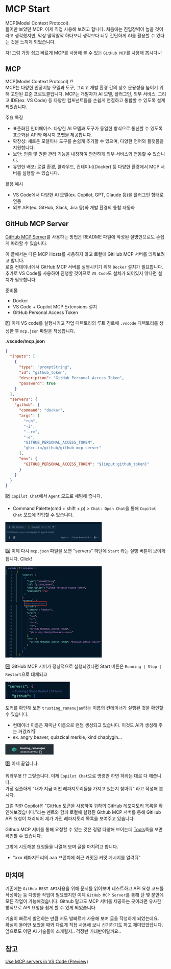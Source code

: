# MCP Start

MCP(Model Context Protocol).  
들어만 보았던 MCP. 이제 직접 사용해 보려고 합니다. 처음에는 진입장벽이 높을 것이라고 생각했지만, 막상 딸깍딸깍 하다보니 생각보다 너무 간단하게 AI를 활용할 수 있다는 것을 느끼게 되었습니다.

자! 그럼 가장 쉽고 빠르게 MCP를 사용해 볼 수 있는 `GitHub MCP`를 사용해 봅시다~!

## MCP

MCP(Model Context Protocol) ⁉️  
MCP는 다양한 인공지능 모델과 도구, 그리고 개발 환경 간의 상호 운용성을 높이기 위해 고안된 표준 프로토콜입니다. MCP는 개발자가 AI 모델, 플러그인, 외부 서비스, 그리고 IDE(ex. VS Code) 등 다양한 컴포넌트들을 손쉽게 연결하고 통합할 수 있도록 설계되었습니다.

주요 특징
- 표준화된 인터페이스: 다양한 AI 모델과 도구가 동일한 방식으로 통신할 수 있도록 표준화된 API와 메시지 포맷을 제공합니다.
- 확장성: 새로운 모델이나 도구를 손쉽게 추가할 수 있으며, 다양한 언어와 플랫폼을 지원합니다.
- 보안: 인증 및 권한 관리 기능을 내장하여 안전하게 외부 서비스와 연동할 수 있습니다.
- 유연한 배포: 로컬 환경, 클라우드, 컨테이너(Docker) 등 다양한 환경에서 MCP 서버를 실행할 수 있습니다.

활용 예시
- VS Code에서 다양한 AI 모델(ex. Copilot, GPT, Claude 등)을 플러그인 형태로 연동
- 외부 API(ex. GitHub, Slack, Jira 등)와 개발 환경의 통합 자동화

## GitHub MCP Server

[GitHub MCP Server](https://github.com/github/github-mcp-server?tab=readme-ov-file#installation)를 사용하는 방법은 README 파일에 작성된 설명만으로도 손쉽게 따라할 수 있습니다.

이 글에서는 다른 MCP Hosts를 사용하지 않고 로컬에 GitHub MCP 서버를 띄워보려고 합니다.  
로컬 컨테이너에서 GitHub MCP 서버를 실행시키기 위해 `Docker` 설치가 필요합니다.  
추가로 VS Code를 사용하여 진행할 것이므로 `VS Code`도  설치가 되어있지 않다면 설치가 필요합니다.

준비물
- Docker
- VS Code + Copilot MCP Extensions 설치
- GitHub Personal Access Token

1️⃣ 이제 VS code를 실행시키고 작업 디렉토리의 루트 경로에 `.vscode` 디렉토리를 생성한 후 `mcp.json` 파일을 작성합니다.

**.vscode/mcp.json**


```json
{
  "inputs": [
    {
      "type": "promptString",
      "id": "github_token",
      "description": "GitHub Personal Access Token",
      "password": true
    }
  ],
  "servers": {
    "github": {
      "command": "docker",
      "args": [
        "run",
        "-i",
        "--rm",
        "-e",
        "GITHUB_PERSONAL_ACCESS_TOKEN",
        "ghcr.io/github/github-mcp-server"
      ],
      "env": {
        "GITHUB_PERSONAL_ACCESS_TOKEN": "${input:github_token}"
      }
    }
  }
}
```

2️⃣ `Copilot Chat`에서 `Agent` 모드로 세팅해 줍니다.
- Command Palette(cmd + shift + p) > `Chat: Open Chat`을 통해 `Copilot Chat` 모드에 진입할 수 있습니다.

<img src="../img/mcp/chat-tool.png" width="60%">

3️⃣ 이제 다시 `mcp.json` 파일을 보면 "servers" 하단에 `Start` 라는 실행 버튼이 보이게 됩니다. Click!

<img src="../img/mcp/mcp-md.png" width="60%">

4️⃣ GitHub MCP 서버가 정상적으로 실행되었다면 Start 버튼은 `Running | Stop | Restart`으로 대체되고 

<img src="../img/mcp/mcp-running.png" width="40%">

도커를 확인해 보면 `trusting_ramanujan`라는 이름의 컨테이너가 실행된 것을 확인할 수 있습니다.
- 컨테이너 이름은 재미난 이름으로 랜덤 생성되고 있습니다. 이것도 AI가 생성해 주는 거겠죠?🧐
- ex. angry beaver, quizzical merkle, kind chaplygin...

<img src="../img/mcp/trusting_ramanujan.png" width="30%">


5️⃣ 이제 끝입니다.

뭐라우욧 ⁉️ 그렇습니다. 이제 `Copilot Chat`으로 명령만 하면 하라는 대로 다 해줍니다.  
가장 심플하게 "내가 지금 어떤 레파지토리들을 가지고 있는지 찾아줘" 라고 작성해 봅시다.

그럼 착한 Copilot은 "GitHub 토큰을 사용하여 귀하의 GitHub 레포지토리 목록을 확인해보겠습니다."라는 멘트와 함께 로컬에 실행된 Github MCP 서버를 통해 GitHub API 요청이 처리되어 제가 가진 레파지토리 목록을 보여주고 있습니다.

Github MCP 서버를 통해 요청할 수 있는 것은 정말 다양해 보이는데 [Tools](https://github.com/github/github-mcp-server?tab=readme-ov-file#tools)쪽을 보면 확인할 수 있습니다.

그밖에 시도해본 요청들을 나열해 보며 글을 마치려고 합니다.
- "xxx 레파지토리의 aaa 브랜치에 최근 커밋된 커밋 메시지를 알려줘"



## 마치며

기존에는 `GitHub REST API`사용을 위해 문서를 읽어보며 테스트하고 API 요청 코드를 작성하는 등 다양한 작업이 필요했지만 이제 `GitHub MCP Server`를 통해 단 몇 분만에 모든 작업이 가능해졌습니다. Github 말고도 MCP 서버를 제공하는 곳이라면 유사한 방식으로 API 요청을 쉽게 할 수 있게 되었습니다.

기술이 빠르게 발전하는 만큼 저도 발빠르게 사용해 보며 글을 작성하게 되었는데요.  
확실히 들어만 보았을 때와 다르게 직접 사용해 보니 신기하기도 하고 재미있었답니다.  
앞으로도 어떤 AI 기술들이 소개될지.. 걱정반 기대반이랄까요..

## 참고

[Use MCP servers in VS Code (Preview)](https://code.visualstudio.com/docs/copilot/chat/mcp-servers)


